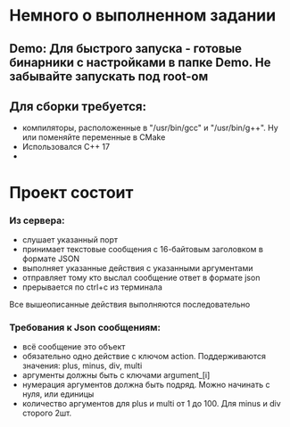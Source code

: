 # Немного о выполненном задании 
## Demo: Для быстрого запуска - готовые бинарники с настройками в папке Demo. Не забывайте запускать под root-ом
## Для сборки требуется:
* компиляторы, расположенные в "/usr/bin/gcc" и "/usr/bin/g++". Ну или поменяйте переменные в CMake
* Использовался С++ 17
* 

# Проект состоит
### Из сервера:
* слушает указанный порт
* принимает текстовые сообщения с 16-байтовым заголовком в формате JSON
* выполняет указанные действия с указанными аргументами
* отправляет тому кто выслал сообщение ответ в формате json
* прерывается по ctrl+c из терминала

Все вышеописанные действия выполняются последовательно

### Требования к Json сообщениям:
* всё сообщение это объект
* обязательно одно действие с ключом action. Поддерживаются значения: plus, minus, div, multi
* аргументы должны быть с ключами argument_[i]
* нумерация аргументов должна быть подряд. Можно начинать с нуля, или единицы
* количество аргументов для plus и multi от 1 до 100. Для minus и div сторого 2шт.
